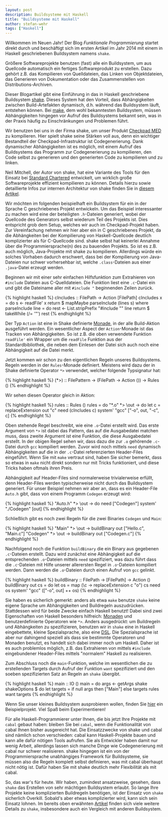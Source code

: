 ```yaml
---
layout: post
description: Buildsysteme mit Haskell
title: "Buildsysteme mit Haskell"
author: stefan-wehr
tags: ["Haskell"]
---
```


Willkommen im Neuen Jahr! Der Blog *Funktionale Programmierung* startet direkt
durch und beschäftigt sich im ersten Artikel im Jahr 2014 mit einem
in Haskell geschriebenen Buildsystem namens `shake`.

Größere Softwareprojekte benutzen (fast) alle ein Buildsystem, um aus Quellcode
automatisch ein fertiges Softwareprodukt zu erstellen. Dazu gehört z.B.
das Kompilieren von Quelldateien, das Linken von Objektdateien, das Generieren
von Dokumentation oder das Zusammenstellen von Distributions-Archiven.

Dieser Blogartikel gibt eine Einführung in das in Haskell geschriebene Buildsystem
[shake](http://community.haskell.org/~ndm/shake/). Dieses System hat den Vorteil, 
dass Abhängigkeiten
zwischen Build-Artefakten dynamisch, d.h. während das Buildsystem läuft, entstehen können.
Bei [make](http://www.gnu.org/software/make/), dem wohl bekanntesten Buildsystem, müssen Abhängigkeiten hingegen
vor Aufruf des Buildsystems bekannt sein, was in der Praxis häufig zu Einschränkungen
und Problemen führt.

Wir benutzen bei uns in der Firma shake, um unser Produkt 
[Checkpad MED](/2013/07/17/medizin-funktional.html) zu kompilieren. Hier spielt
shake seine Stärken voll aus, denn ein wichtiger Bestandteil der Checkpad-Infrastruktur
ist Codegenerierung. Dank dynamischer Abhängigkeiten ist es möglich, mit einem Aufruf des
Buildsystems das Programm zur Codegenerierung zu kompilieren, den Code selbst zu generieren
und den generierten Code zu kompilieren und zu linken. 

Neil Mitchell, der Autor von shake, hat eine Variante des Tools für den Einsatz
bei [Standard Chartered](https://www.sc.com/) entwickelt, um wirklich große Softwareprojekte effizient
kompilieren zu können. Details hierzu sowie detaillierte Infos zur internen
Architektur von shake finden Sie in [diesem Artikel](http://community.haskell.org/~ndm/downloads/paper-shake_before_building-10_sep_2012.pdf).

<!-- more start -->

Wir möchten im folgenden beispielhaft ein Buildsystem für ein in der Sprache C geschriebenes
Projekt entwickeln. Um das Beispiel interessanter zu machen wird eine der beteiligten `.h`-Dateien
generiert, wobei der Quellcode des Generators selbst wiederum Teil des Projekts
ist. Dies entspricht grob dem Setup, welches wir auch im Checkpad-Projekt haben.
Zur Vereinfachung nehmen wir hier aber ein in C geschriebenes Projekt, da
die Abhängkeiten bei der Kompilierung von Haskell-Quellcode deutlich komplizierter
als für C-Quellcode sind. shake selbst hat keinerlei Annahme über die Programmiersprache(n) 
des zu bauenden Projekts. So ist es z.B. auch möglich, Java-Projekte mit shake zu kompilieren.
Allerdings würde ein solches Vorhaben dadurch erschwert, dass bei der Kompilierung von Java-Dateien
nur schwer vorhersehbar ist, welche `.class`-Dateien aus einer `.java`-Datei erzeugt werden.

Beginnen wir mit einer sehr einfachen Hilfsfunktion zum Extrahieren von `#include` Dateien
aus C-Quelldateien. Die Funktion liest eine `.c`-Datei ein und gibt die Dateiname
aller mit `#include "` beginnenden Zeilen zurück.

{% highlight haskell %}
cIncludes :: FilePath -> Action [FilePath]
cIncludes x =
    do s <- readFile' x
       return $ mapMaybe parseInclude (lines s)
    where
      parseInclude line =
          do rest <- List.stripPrefix "#include \"" line
             return $ takeWhile (/= '"') rest
{% endhighlight %}

Der Typ `Action` ist eine in Shake definierte [Monade](/2013/04/18/haskell-monaden.html),
in der alle Build-Aktion ausgeführt werden. Ein wesentlicher Aspect der `Action`-Monade
ist das Tracken von Abhängigkeiten. So ist z.B. die oben verwendete Funktion `readFile'`
ein Wrapper um die `readFile` Funktion aus der Standardbibliothek, die neben
dem Einlesen der Datei sich auch noch eine Abhängigkeit auf die Datei merkt.

Jetzt kommen wir schon zu den eigentlichen Regeln unseres Buildsystems. Regeln
werden in der `Rules`-Monade definiert. Meistens wird dazu der in Shake definierte Operator
`*>` verwendet, welcher folgende Typsignatur hat:

{% highlight haskell %}
(*>) :: FilePattern -> (FilePath -> Action ()) -> Rules ()
{% endhighlight %}

Wir sehen diesen Operator gleich in Aktion:

{% highlight haskell %}
rules :: Rules ()
rules =
    do "*.o" *> \out ->
           do let c = replaceExtension out "c"
              need (cIncludes c)
              system' "gcc" ["-o", out, "-c", c]
{% endhighlight %}

Oben stehende Regel beschreibt, wie eine `.o`-Datei erstellt wird. Das erste Argument von `*>`
ist dabei das Pattern, das auf die Ausgabedatei matchen muss, dass zweite Argument ist eine
Funktion, die diese Ausgabedatei erstellt. In der obigen Regel sehen wir, dass dazu die zur `.o`
gehörende `.c`-Datei durch `gcc` kompiliert werden. Zuvor wird noch mittels
`need` dynamisch Abhängigkeiten auf die in der `.c`-Datei referenzierten Header-Files 
eingeführt. Wenn Sie mit `make` vertraut sind, haben Sie sicher bemerkt, dass so etwas in
`make` nicht direkt sondern nur mit Tricks funktioniert, und diese Tricks haben oftmals 
ihren Preis.

Abhängigkeit auf Header-Files sind normalerweise trivialerweise erfüllt, denn Header-Files
werden typischerweise nicht durch das Buildsystem generiert. Für unser Beispiel nehmen wir aber
an, dass es ein Header-File `Auto.h` gibt, dass von einem Programm `Codegen` erzeugt wird:

{% highlight haskell %}
       "Auto.h" *> \out ->
           do need ["Codegen"]
              system' "./Codegen" [out]
{% endhighlight %}

Schließlich gibt es noch zwei Regeln für die zwei Binaries `Codegen` und `Main`:

{% highlight haskell %}
       "Main" *> \out -> buildBinary out ["Hello.c", "Main.c"]
       "Codegen" *> \out -> buildBinary out ["Codegen.c"]
{% endhighlight %}

Nachfolgend noch die Funktion `buildBinary` die ein Binary aus gegebenen `.c`-Dateien erstellt.
Dazu wird zunächst eine Abhängigkeit auf die entsprechenden `.o`-Dateien mittels `need` spezifiziert,
was dazu führt dass die `.c`-Dateien mit Hilfe unserer allerersten Regel in `.o`-Dateien kompiliert werden.
Dann werden die `.o`-Dateien durch einen Aufruf von `gcc` gelinkt.

{% highlight haskell %}
buildBinary :: FilePath -> [FilePath] -> Action ()
buildBinary out cs =
    do let os = map (\c -> replaceExtension c "o") cs
       need os
       system' "gcc" (["-o", out] ++ os)
{% endhighlight %}

Sie haben es sicherlich gemerkt: anders als etwa `make` benutze `shake` keine eigene Sprache um Abhängigkeiten
und Buildregeln auszudrücken. Stattdessen wird für beide Zwecke einfach Haskell benutzt! Dabei sind
zwei Eigenschaften von Haskell besonders hilfreich: [Monaden](/2013/04/18/haskell-monaden.html) und
benutzerdefinierte Operatoren wie `*>`. Anders ausgedrückt: um Buildregeln und Abhängkeiten zu spezifizieren,
benutzen wir in `shake` eine in Haskell eingebettete, kleine Spezialsprache, also eine
[DSL](http://funktionale-programmierung.de/2013/06/27/dsl-clojure.html). Die Spezialsprache ist
aber nur dahingend speziell als dass sie bestimmte Operatoren und Monaden benutzt, es handelt
sich dabei immer noch um Haskell. Daher ist es auch problemlos möglich, z.B. das Extrahieren von
mittels `#include` eingebundener Header-Files mittels "normalem" Haskell zu realisieren.

Zum Abschluss noch die `main`-Funktion, welche im wesentlichen die zu erstellenden Targets
durch Aufruf der Funktion `want` spezifiziert und den soeben spezifizierten Satz an Regeln an `shake` übergibt.

{% highlight haskell %}
main :: IO ()
main =
    do args <- getArgs
       shake shakeOptions $
          do let targets = if null args then ["Main"] else targets
             rules
             want targets
{% endhighlight %}

Wenn Sie unser kleines Buildsystem ausprobieren wollen, finden Sie [hier](/files/build-system-haskell.zip)
ein Beispielprojekt. Viel Spaß beim Experimentieren!

Für alle Haskell-Programmierer unter Ihnen, die bis jetzt Ihre Projekte mit `cabal` gebaut haben: bleiben Sie
bei `cabal`, wenn die Funktionalität von cabal Ihnen bisher ausgereicht hat. Die Einsatzzwecke von shake und cabal
sind nämlich schon verschieden: cabal kann Haskell-Projekte bauen und kann alle dafür nötigen Tools
aufrufen. Sie als Entwickler haben damit nur wenig Arbeit, allerdings lassen sich manche Dinge wie Codegenerierung
mit cabal nur schwer realisieren. shake hingegen ist ein von der Programmiersprache unabhängiges Framework für Buildsysteme, sie müssen
also die Regeln komplett selbst definieren, was mit cabal überhaupt nicht nötig ist. Dafür haben Sie mit
shake deutlich mehr Flexibilität als mit cabal.

So, das war's für heute. Wir haben, zumindest ansatzweise, gesehen,
dass `shake` das Erstellen von sehr mächtigen
Buildsystem erlaubt. So lange Ihre Projekte keine komplizierten Buildregeln
benötigen, ist der Einsatz von `shake` sicherlich Overkill. Sobald's aber
etwas komplizierter wird, kann sich sein Einsatz lohnen. Im bereits
oben erwähnten [Artikel](http://community.haskell.org/~ndm/downloads/paper-shake_before_building-10_sep_2012.pdf) 
finden sich viele weitere Details zu `shake`, insbesondere auch ein
Vergleich mit anderen Buildsystem.

